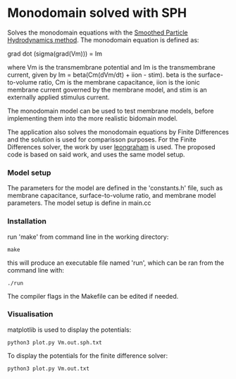 # Monodomain solved with SPH

Solves the monodomain equations with the [Smoothed Particle Hydrodynamics method](http://www.astro.lu.se/~david/teaching/SPH/notes/annurev.aa.30.090192.pdf). The monodomain equation is defined as:

grad dot (sigma(grad(Vm))) = Im

where Vm is the transmembrane potential and Im is the transmembrane current, given by Im = beta(Cm(dVm/dt) + iion - stim).
beta is the surface-to-volume ratio, Cm is the membrane capacitance, iion is the ionic membrane current governed by the membrane model, and stim is an externally applied stimulus current.
  
The monodomain model can be used to test membrane models, before implementing them into the more realistic bidomain model.

The application also solves the monodomain equations by Finite Differences and the solution is used for comparisson purposes. For the Finite Differences solver, the work by user [leongraham](https://github.com/leongraham/monodomain) is used. The proposed code is based on said work, and uses the same model setup.

### Model setup

The parameters for the model are defined in the 'constants.h' file, such as membrane capacitance, surface-to-volume ratio, and membrane model parameters. The model setup is define in main.cc

### Installation

run 'make' from command line in the working directory:

```
make
```

this will produce an executable file named 'run', which can be ran from the command line with:

```
./run
```

The compiler flags in the Makefile can be edited if needed.

### Visualisation

matplotlib is used to display the potentials:

```
python3 plot.py Vm.out.sph.txt
```

To display the potentials for the finite difference solver:

```
python3 plot.py Vm.out.txt
```